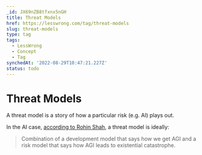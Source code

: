 ```yaml
---
_id: JX69nZB8tfxnx5nGH
title: Threat Models
href: https://lesswrong.com/tag/threat-models
slug: threat-models
type: tag
tags:
  - LessWrong
  - Concept
  - Tag
synchedAt: '2022-08-29T10:47:21.227Z'
status: todo
---
```


# Threat Models

A threat model is a story of how a particular risk (e.g. AI) plays out.

In the AI case, [according to Rohin Shah](https://ssconlinemeetup.substack.com/p/video-from-rohins-talk), a threat model is ideally:

> Combination of a development model that says how we get AGI and a risk model that says how AGI leads to existential catastrophe.
